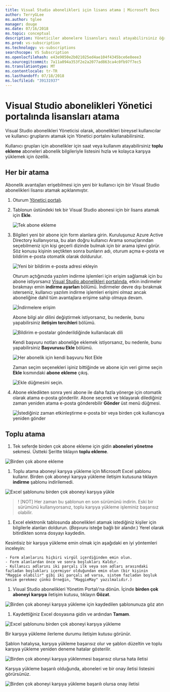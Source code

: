 ```yaml
---
title: Visual Studio abonelikleri için lisans atama | Microsoft Docs
author: TerryGLee
ms.author: tglee
manager: douge
ms.date: 07/16/2018
ms.topic: conceptual
description: Yöneticiler abonelere lisansları nasıl atayabilirsiniz öğrenin
ms.prod: vs-subscription
ms.technology: vs-subscriptions
searchscope: VS Subscription
ms.openlocfilehash: e43e9050e2b021025ed4ae104f4345bce6e8eee3
ms.sourcegitcommit: 7a11a094a353f2e2a2077ad863ca4c0fb97f7ec5
ms.translationtype: MT
ms.contentlocale: tr-TR
ms.lasthandoff: 07/18/2018
ms.locfileid: "39131937"
---
```

# <a name="assign-licenses-in-the-visual-studio-subscriptions-administrator-portal"></a>Visual Studio abonelikleri Yönetici portalında lisansları atama

Visual Studio abonelikleri Yöneticisi olarak, abonelikleri bireysel kullanıcılar ve kullanıcı gruplarını atamak için Yönetici portalını kullanabilirsiniz.

Kullanıcı grupları için abonelikler için saat veya kullanım atayabilirsiniz **toplu ekleme** aboneleri abonelik bilgileriyle listesini hızla ve kolayca karşıya yüklemek için özellik. 

## <a name="individual-assignments"></a>Her bir atama

Abonelik avantajları erişebilmesi için yeni bir kullanıcı için bir Visual Studio abonelikleri lisansı atamak açıklanmıştır.

1. Oturum [Yönetici portalı](https://manage.visualstudio.com).

2. Tablonun üstündeki tek bir Visual Studio abonesi için bir lisans atamak için **Ekle**.

   ![Tek abone ekleme](media\add-single-subscriber.png)

3. Bilgileri yeni bir abone için form alanlara girin. Kuruluşunuz Azure Active Directory kullanıyorsa, bu alan doğru kullanıcı Arama sonuçlarından seçebilmeniz için kişi geçerli dizinde bulmak için bir arama işlevi görür. Söz konusu kişinin seçtikten sonra bunların adı, oturum açma e-posta ve bildirim e-posta otomatik olarak doldurulur. 

   ![Yeni bir bildirim e-posta adresi ekleyin](media\add-new-subscriber-notification-email.png)

   Oturum açtığınızda yazılım indirme işlemleri için erişim sağlamak için bu abone istiyorsanız [Visual Studio abonelikleri portalında](https://my.visualstudio.com?wt.mc_id=o~msft~docs), etkin indirmeler bırakmayı emin **indirme ayarları** bölümü. İndirmeler devre dışı bırakmak isterseniz, kullanıcı yazılım indirme işlemleri erişimi olmaz ancak aboneliğine dahil tüm avantajlara erişime sahip olmaya devam.

   ![İndirmelere erişim](media\access-to-downloads.png)

   Abone bilgi alır dilini değiştirmek istiyorsanız, bu nedenle, bunu yapabilirsiniz **iletişim tercihleri** bölümü.

   ![Bildirim e-postalar gönderildiğinde kullanılacak dili](media\change-subscriber-communication-preference.png)

   Kendi başvuru notları aboneliğe eklemek istiyorsanız, bu nedenle, bunu yapabilirsiniz **Başvurusu Ekle** bölümü.

   ![Her abonelik için kendi başvuru Not Ekle](media\add-subscriber-reference-notes.png) 

    Zaman seçim seçenekleri işiniz bittiğinde ve abone için veri girme seçin **Ekle** kısmındaki **abone ekleme** çıkış.

   ![Ekle düğmesini seçin.](media\add-button.png)

4. Abone ekledikten sonra yeni abone ile daha fazla yönerge için otomatik olarak atama e-posta gönderilir. Abone seçerek ve tıklayarak dilediğiniz zaman yeniden atama e-posta gönderebilir **Gönder** üst menü düğmesi.

   ![İstediğiniz zaman etkinleştirme e-posta bir veya birden çok kullanıcıya yeniden gönder](media\resend-subscriber-activation-emails.png) 

## <a name="bulk-assignments"></a>Toplu atama

1. Tek seferde birden çok abone ekleme için gidin **aboneleri yönetme** sekmesi. Üstteki Şeritte tıklayın **toplu ekleme**.

  ![Birden çok abone ekleme](media\add-multiple-subscribers.png)

1. Toplu atama aboneyi karşıya yükleme için Microsoft Excel şablonu kullanır. Birden çok aboneyi karşıya yükleme iletişim kutusuna tıklayın **indirme** şablonu indirilemedi.

  ![Excel şablonunu birden çok aboneyi karşıya yükle](media\download-template-upload-subscribers.png)

  >! [NOT] Her zaman bu şablonun en son sürümünü indirin. Eski bir sürümünü kullanıyorsanız, toplu karşıya yükleme işleminiz başarısız olabilir.

1. Excel elektronik tablosunda abonelikleri atamak istediğiniz kişiler için bilgilerle alanları doldurun. (*Başvuru* isteğe bağlı bir alandır.) Yerel olarak bitirdikten sonra dosyayı kaydedin.

  Kesintisiz bir karşıya yükleme emin olmak için aşağıdaki en iyi yöntemleri inceleyin:

    - Form alanlarını hiçbiri virgül içerdiğinden emin olun.
    - Form alanlardan önce ve sonra boşlukları Kaldır.
    - Kullanıcı adlarını iki parçalı ilk veya son adları arasındaki fazladan boşlukları içermiyor olduğundan emin olun (bir kişinin "Maggie olabilir" gibi iki parçalı ad varsa, sistem fazladan boşluk kesim gerekmez çünkü Örneğin, "MaggieMay" yazılmalıdır.)

1. Visual Studio abonelikleri Yönetim Portalı'na dönün. İçinde **birden çok aboneyi karşıya** iletişim kutusu, tıklayın **Gözat**.

  ![Birden çok aboneyi karşıya yükleme için kaydedilen şablonunuza göz atın](media\bulk-add-browse-saved-template.png)

1. Kaydettiğiniz Excel dosyasına gidin ve ardından **Tamam**.

  ![Excel şablonunu birden çok aboneyi karşıya yükleme](media\bulk-upload-subscribers.png)

  Bir karşıya yükleme ilerleme durumu iletişim kutusu görünür.

  Şablon hatalıysa, karşıya yükleme başarısız olur ve şablon düzeltin ve toplu karşıya yükleme yeniden deneme hatalar gösterilir.

  ![Birden çok aboneyi karşıya yüklenmesi başarısız olursa hata iletisi](media\bulk-add-template-failed.png)

  Karşıya yükleme başarılı olduğunda, aboneleri ve bir onay iletisi listesini görürsünüz.

  ![Birden çok aboneyi karşıya yükleme başarılı olursa onay iletisi](media\bulk-add-template-success.png)